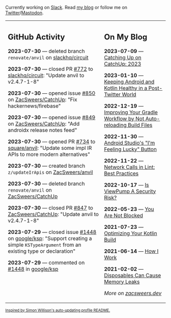 Currently working on [Slack](https://slack.com/). Read [my blog](https://zacsweers.dev/) or follow me on [Twitter](https://twitter.com/ZacSweers)/[Mastodon](https://hachyderm.io/@ZacSweers).

<table><tr><td valign="top" width="60%">

## GitHub Activity
<!-- githubActivity starts -->
**2023-07-30** — deleted branch `renovate/anvil` on [slackhq/circuit](https://github.com/slackhq/circuit)

**2023-07-30** — closed PR [#772](https://github.com/slackhq/circuit/pull/772) to [slackhq/circuit](https://github.com/slackhq/circuit): "Update anvil to v2.4.7-1-8"

**2023-07-30** — opened issue [#850](https://github.com/ZacSweers/CatchUp/issues/850) on [ZacSweers/CatchUp](https://github.com/ZacSweers/CatchUp): "Fix hackernews/firebase"

**2023-07-30** — opened issue [#849](https://github.com/ZacSweers/CatchUp/issues/849) on [ZacSweers/CatchUp](https://github.com/ZacSweers/CatchUp): "Add androidx release notes feed"

**2023-07-30** — opened PR [#734](https://github.com/square/anvil/pull/734) to [square/anvil](https://github.com/square/anvil): "Update some impl IR APIs to more modern alternatives"

**2023-07-30** — created branch `z/updateIrApis` on [ZacSweers/anvil](https://github.com/ZacSweers/anvil)

**2023-07-30** — deleted branch `renovate/anvil` on [ZacSweers/CatchUp](https://github.com/ZacSweers/CatchUp)

**2023-07-30** — closed PR [#847](https://github.com/ZacSweers/CatchUp/pull/847) to [ZacSweers/CatchUp](https://github.com/ZacSweers/CatchUp): "Update anvil to v2.4.7-1-8"

**2023-07-29** — closed issue [#1448](https://github.com/google/ksp/issues/1448) on [google/ksp](https://github.com/google/ksp): "Support creating a simple `KSTypeArgument` from an existing type or declaration"

**2023-07-29** — commented on [#1448](https://github.com/google/ksp/issues/1448#issuecomment-1656922190) in [google/ksp](https://github.com/google/ksp)
<!-- githubActivity ends -->
</td><td valign="top" width="40%">

## On My Blog
<!-- blog starts -->
**2023-07-09** — [Catching Up on CatchUp: 2023](https://www.zacsweers.dev/catching-up-on-catchup-2023/)

**2023-01-10** — [Keeping Android and Kotlin Healthy in a Post-Twitter World](https://www.zacsweers.dev/keeping-android-healthy/)

**2022-12-19** — [Improving Your Gradle Workflow by Not Auto-reloading Build Files](https://www.zacsweers.dev/improving-your-workflow-by-not-auto-reloading-build-files/)

**2022-11-30** — [Android Studio's "I'm Feeling Lucky" Button](https://www.zacsweers.dev/android-studios-im-feeling-lucky-button/)

**2022-11-22** — [Network Calls in Lint: Best Practices](https://www.zacsweers.dev/network-calls-in-lint-best-practices/)

**2022-10-17** — [Is ViewPump A Security Risk?](https://www.zacsweers.dev/is-viewpump-a-security-risk/)

**2022-05-23** — [You Are Not Blocked](https://www.zacsweers.dev/you-are-not-blocked/)

**2021-07-23** — [Optimizing Your Kotlin Build](https://www.zacsweers.dev/optimizing-your-kotlin-build/)

**2021-06-14** — [How I Work](https://www.zacsweers.dev/how-i-work/)

**2021-02-02** — [Disposables Can Cause Memory Leaks](https://www.zacsweers.dev/disposables-can-cause-memory-leaks/)
<!-- blog ends -->
_More on [zacsweers.dev](https://zacsweers.dev/)_
</td></tr></table>

<sub><a href="https://simonwillison.net/2020/Jul/10/self-updating-profile-readme/">Inspired by Simon Willison's auto-updating profile README.</a></sub>